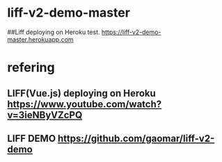 # liff-v2-demo-master
##Liff deploying on Heroku test.
https://liff-v2-demo-master.herokuapp.com

# refering 

## LIFF(Vue.js) deploying on Heroku https://www.youtube.com/watch?v=3ieNByVZcPQ

## LIFF DEMO https://github.com/gaomar/liff-v2-demo

